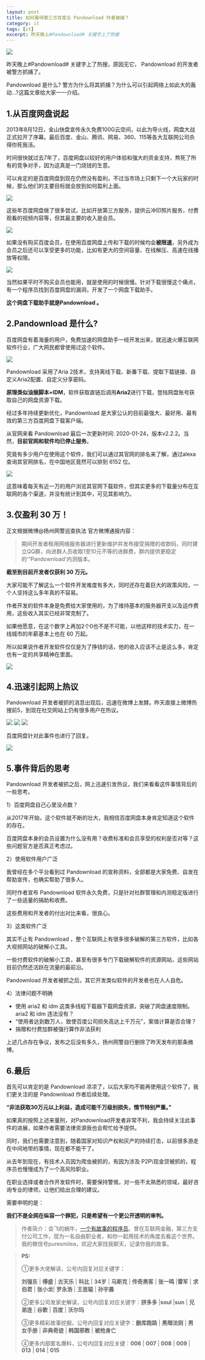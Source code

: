 ```yaml
---
layout: post
title: 如何看待第三方百度云 Pandownload 作者被捕？
category: it
tags: [it]
excerpt: 昨天晚上#Pandownload# 关键字上了热搜
---
```


![](http://favorites.ren/assets/images/2020/it/pandownload01.jpeg) 

昨天晚上#Pandownload# 关键字上了热搜，原因无它， Pandownload 的开发者被警方抓捕了。

Pandownload 是什么? 警方为什么将其抓捕？为什么可以引起网络上如此大的轰动...?这篇文章给大家一一介绍。


## 1.从百度网盘说起

2013年8月12日，金山快盘宣传永久免费100G云空间，以此为导火线，网盘大战正式拉开了序幕。最后百度、金山、腾讯、网易、360、115等各大互联网公司杀得你死我活。

时间很快就过去7年了，百度网盘以较好的用户体验和强大的资金支持，熬死了所有的竞争对手，因为这真是一门烧钱的生意。

可以肯定的是百度网盘到现在仍然没有盈利，不过当市场上只剩下一个大玩家的时候，那么他们的主要目标就会放到如何盈利上面。

![](http://favorites.ren/assets/images/2020/it/pandownload02.jpeg) 

这些年百度网盘做了很多尝试，比如开放第三方服务，提供云冲印照片服务，付费观看的视频内容等，但其最主要的收入是会员。

![](http://favorites.ren/assets/images/2020/it/pandownload03.jpeg) 

如果没有购买百度会员，在使用百度网盘上传和下载的时候均会**被限速**，另外成为会员之后还可以享受更多的功能，比如有更大的空间容量、在线解压、高速在线播放等权限。 

![](http://favorites.ren/assets/images/2020/it/pandownload04.jpeg) 

当然如果平时不购买会员也能用，就是使用的时候很慢。针对下载很慢这个痛点，有一个程序员找到百度网盘的漏洞，开发了一个网盘下载助手。

**这个网盘下载助手就是Pandownload 。**

## 2.Pandownload 是什么?

百度网盘有着海量的用户，免费加速的网盘助手一经开发出来，就迅速火爆互联网软件行业，广大网民都曾使用过这个软件。

![](http://favorites.ren/assets/images/2020/it/pandownload05.jpeg) 

Pandownload 采用了Aria 2技术，支持离线下载、新番下载、提取下载链接、自定义Aria2配置、自定义分享密码。

**原理类似油猴脚本+IDM**，软件获取直链后调用**Aria2**进行下载，登陆网盘账号获取自己的网盘资源下载。

经过多年持续更新优化，Pandownload 是大家公认的目前最强大、最好用、最有效的第三方百度网盘下载客户端。

从官网来看 Pandownload 最后一次更新时间: 2020-01-24，版本v2.2.2。当然，**目前官网和软件均已停止服务**。

究竟有多少用户在使用这个软件，我们可以通过其官网的排名来了解，通过alexa 查询其官网排名，在中国地区竟然可以排到 6152 位。

![](http://favorites.ren/assets/images/2020/it/pandownload06.jpeg) 

这意味着每天有近一万的用户浏览其官网下载软件，但其实更多的下载量分布在互联网的各个渠道，并没有统计到其中，可见其影响力。


## 3.仅盈利 30 万！

正文根据微博@扬州网警巡查执法 官方微博通报内容：

>期间开发者租用网络服务器进行更新维护并发布接受捐赠的收款码，同时建立QQ群，向进群人员收取1至10元不等的进群费，群内提供更稳定的‘“Pandownload'内测版本。

**截至到目前开发者仅获利 30 万元。**

大家可能不了解这么一个软件开发难度有多大，同时还存在着巨大的政策风险，一个人坚持这么多年真的不容易。

作者开发的软件本身是免费给大家使用的，为了维持基本的服务器开支以及运作费用，这些收入其实已经非常克制了。

如果他愿意，在这个数字上再加2个0也不是不可能，以他这样的技术实力，在一线城市的年薪基本上也在 60 万起。

所以如果说作者开发软件仅仅是为了挣钱的话，他的收入应该不止是这么多，肯定也有一定的共享精神在里面。

![](http://favorites.ren/assets/images/2020/it/pandownload07.jpeg) 

## 4.迅速引起网上热议

Pandownload 开发者被抓的消息出现后，迅速在微博上发酵。昨天直接上微博热搜前5，到现在社交网站上仍有很多用户在热议。

![](http://favorites.ren/assets/images/2020/it/pandownload08.jpeg) 
![](http://favorites.ren/assets/images/2020/it/pandownload09.jpeg) 
![](http://favorites.ren/assets/images/2020/it/pandownload10.jpeg) 

百度网盘针对此事件也进行了回复。

![](http://favorites.ren/assets/images/2020/it/pandownload11.jpeg) 

## 5.事件背后的思考

Pandownload 开发者被抓之后，网上迅速引发热议，我们来看看这件事情背后的一些思考。

1）百度网盘自己心里没点数？

从2017年开始，这个软件就不断的壮大，我相信百度网盘本身肯定知道这个软件的存在。

百度网盘本身的会员设置为什么没有用？收费标准和会员享受的权利是否对等？这些问题官方是否真正考虑过。

2）使用软件用户广泛

我曾经在多个平台看到过 Pandownload  的宣称资料，全部都是大家免费、自发在帮助宣传，也确实帮助了很多人。

同时作者宣布 Pandownload 软件永久免费，只是针对社群管理和内测稳定版进行了一些适量的捐助和收费。

这些费用和开发者的付出对比来看，很良心。

3）这类软件广泛

其实不止有 Pandownload ，整个互联网上有很多很多破解的第三方软件，比如各大视频网站的破解小工具。

一些付费软件的破解小工具，甚至有很多专门下载破解软件的资源网站，这些网站目前仍然还活跃在流量的最前沿。

Pandownload 开发者被抓之后，其它开发类似软件的开发者也在人人自危。

4）法律问题不明确

- 使用 aria2 和 idm 这类多线程下载器下载网盘资源，突破了网盘速度限制。aria2 和 idm 违法没有？
-  “使用者达到数万人，致使百度公司损失高达上千万元”，案值计算是否合理？
- 捐赠和付费加群被强行算作非法获利

上述几点存在争议，发布之后没有多久，扬州网警自行删除了昨天发布的那条微博。


## 6.最后

首先可以肯定的是 Pandownload 凉凉了，以后大家均不能再使用这个软件了，我们更关注的是 Pandownload 作者后续处理。

**“非法获取30万元以上利益，造成可能千万级别损失，情节特别严重。”**

如果真的按照上述来量刑，对Pandownload开发者非常不利，我会持续关注此事件的进展，如果作者需要法律资源我也会帮忙给予提供。

同时，我们也需要注意到，随着国家对知识产权和灰产的持续打击，以前很多游走在中间地带的事情，现在都不能干了。

从去年到现在，有技术人员因为爬虫被抓的，有因为涉及 P2P\现金贷被抓的，程序员也慢慢成为了一个高风险职业。

在职业选择或者合作开发软件时，需要保持警惕，对一些不太熟悉的领域，最好咨询专业的律师，让他们给出合理的建议。

需要申明的是：

**我们不是全网在纵容一个罪犯，只是希望有一个更公开透明的审判。**


>作者简介：会飞的蜗牛，[一个有故事的程序员](http://www.ityouknow.com/life/2020/03/25/fengkou-10year.html)。曾在互联网金融，第三方支付公司工作，现为一名自由职业者，和你一起用技术的角度去看这个世界。我的微信号puresmilea，欢迎大家找我聊天，记录你我的故事。


>**PS:**
>
>①更多大佬解读，公号内回复对应关键字：
>
>**刘强东** | **傅盛** | **古天乐** | **科比** | **34岁** | **马斯克** | **传奇黑客** | **张一鸣** |**雷军** | **求伯君** | **张小龙**| **罗永浩** | **王思聪** | **孙宇晨** 
>
>②更多公司发家史解读，公号内回复对应关键字：**拼多多** |**soul** |**sun** | **兄弟连** | **谷歌** | **百度** | **沃尔玛**
>
>③更多精彩故事挖掘，公号内回复对应关键字：**删库跑路** | **黑暗法则** | **男女手册** | **非典奇迹** | **韩国邪教** | **被抢身亡**
>
>④更多内部匿名爆料，公号内回复对应关键：**006** | **007** | **008** | **009** | **013** | **014** | **015**